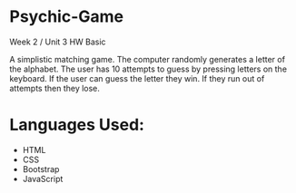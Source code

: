# Psychic-Game
Week 2 / Unit 3 HW Basic


<p>A simplistic matching game. The computer randomly generates a letter of the alphabet. The user has 10 attempts to guess by pressing letters  on the keyboard. If the user can guess the letter they win. If they run out of attempts then they lose.</p>

<h1>Languages Used:</h1>
<ul>
  <li>HTML</li>
  <li>CSS</li>
  <li>Bootstrap</li>
  <li>JavaScript</li>
    
